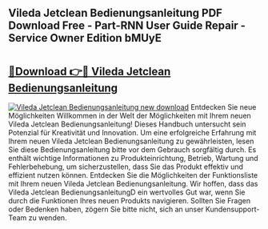 ## Vileda Jetclean Bedienungsanleitung PDF Download Free - Part-RNN User Guide Repair - Service Owner Edition bMUyE

# <h2><a href="http://df1efi.blite.top/?on=Vileda+Jetclean+Bedienungsanleitung">🔗Download 👉🔴 Vileda Jetclean Bedienungsanleitung</a></h2>

[![Vileda Jetclean Bedienungsanleitung new download](https://i.imgur.com/lujVjoI.png)](http://df1efi.blite.top/?on=Vileda+Jetclean+Bedienungsanleitung)
Entdecken Sie neue Möglichkeiten Willkommen in der Welt der Möglichkeiten mit Ihrem neuen Vileda Jetclean Bedienungsanleitung! Dieses Handbuch untersucht sein Potenzial für Kreativität und Innovation. Um eine erfolgreiche Erfahrung mit Ihrem neuen Vileda Jetclean Bedienungsanleitung zu gewährleisten, lesen Sie diese Bedienungsanleitung bitte vor dem Gebrauch sorgfältig durch. Es enthält wichtige Informationen zu Produkteinrichtung, Betrieb, Wartung und Fehlerbehebung, um sicherzustellen, dass Sie das Produkt effektiv und effizient nutzen können. Entdecken Sie die Möglichkeiten der Funktionsliste mit Ihrem neuen Vileda Jetclean Bedienungsanleitung. Wir hoffen, dass das Vileda Jetclean BedienungsanleitungD ein wertvolles Gut war, wenn Sie durch die Funktionen Ihres neuen Produkts navigieren. Sollten Sie Fragen oder Bedenken haben, zögern Sie bitte nicht, sich an unser Kundensupport-Team zu wenden.
